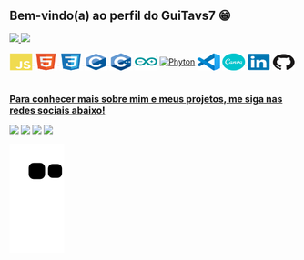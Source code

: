 ## Bem-vindo(a) ao perfil do GuiTavs7 😁

 <div>
   <a href="https://github.com/GuiTavs7">
   <img height="180em" src="https://github-readme-stats.vercel.app/api?username=GuiTavs7&show_icons=true&theme=tokyonight&include_all_commits=true&count_private=true"/>
   <img height="180em" src="https://github-readme-stats.vercel.app/api/top-langs/?username=GuiTavs7&layout=compact&langs_count=6&theme=tokyonight"/>

</div>
<div style="display: inline_block"><br>
  <img align="center" alt="Js" height="30" width="40" src="https://raw.githubusercontent.com/devicons/devicon/master/icons/javascript/javascript-plain.svg">
  <img align="center" alt="HTML" height="30" width="40" src="https://raw.githubusercontent.com/devicons/devicon/master/icons/html5/html5-original.svg">
  <img align="center" alt="CSS" height="30" width="40" src="https://raw.githubusercontent.com/devicons/devicon/master/icons/css3/css3-original.svg">
  <img align="center" alt="C" height="30" width="40" src="https://raw.githubusercontent.com/devicons/devicon/master/icons/c/c-original.svg">
  <img align="center" alt="C++" height="30" width="40" src="https://raw.githubusercontent.com/devicons/devicon/master/icons/cplusplus/cplusplus-original.svg">
  <img align="center" alt="Arduino" height="30" width="40" src="https://raw.githubusercontent.com/devicons/devicon/master/icons/arduino/arduino-original.svg">
  <img align="center" alt="Phyton" height="30" width="40" src="https://raw.githubusercontent.com/devicons/devicon/master/icons/phyton/phyton-original.svg">
  <img align="center" alt="GitHub" height="30" width="40" src="https://raw.githubusercontent.com/devicons/devicon/master/icons/vscode/vscode-original.svg"> 
  <img align="center" alt="CSS" height="30" width="40" src="https://raw.githubusercontent.com/devicons/devicon/master/icons/canva/canva-original.svg">
  <img align="center" alt="GitHub" height="30" width="40" src="https://raw.githubusercontent.com/devicons/devicon/master/icons/linkedin/linkedin-original.svg">
  <img align="center" alt="GitHub" height="30" width="40" src="https://raw.githubusercontent.com/devicons/devicon/master/icons/github/github-original.svg">
 
</div>
 
 <br>
 
  ### Para conhecer mais sobre mim e meus projetos, me siga nas redes sociais abaixo!
 
<div> 
  <a href="https://www.instagram.com/gui_pines7/"_blank"><img src="https://img.shields.io/badge/-Instagram-%23E4405F?style=for-the-badge&logo=instagram&logoColor=white" target="_blank"></a>
 <a href="https://discord.com/channels/821364094878613524/821364094878613528"_blank"><img src="https://img.shields.io/badge/Discord-7289DA?style=for-the-badge&logo=discord&logoColor=white" target="_blank"></a> 
  <a href ="https://mail.google.com/mail/u/0/#inbox"><img src="https://img.shields.io/badge/-Gmail-%23333?style=for-the-badge&logo=gmail&logoColor=white" target="_blank"></a>
  <a href="https://www.linkedin.com/in/guilherme-tavares-439238188/"_blank"><img src="https://img.shields.io/badge/-LinkedIn-%230077B5?style=for-the-badge&logo=linkedin&logoColor=white" target="_blank"></a> 
 
  ![Snake animation](https://github.com/GuiTavs7/GuiTavs7/blob/output/github-contribution-grid-snake.svg)

</div>
